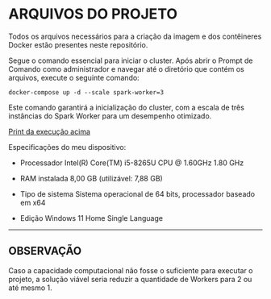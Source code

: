 # ARQUIVOS DO PROJETO

Todos os arquivos necessários para a criação da imagem e dos contêineres Docker estão presentes neste repositório.

Segue o comando essencial para iniciar o cluster. Após abrir o Prompt de Comando como administrador e navegar até o diretório que contém os arquivos, execute o seguinte comando:

    docker-compose up -d --scale spark-worker=3

Este comando garantirá a inicialização do cluster, com a escala de três instâncias do Spark Worker para um desempenho otimizado.

[Print da execução acima](https://private-user-images.githubusercontent.com/138727304/298300963-834a04d4-d98b-4e60-bc9b-0363d1aedbef.png?jwt=eyJhbGciOiJIUzI1NiIsInR5cCI6IkpXVCJ9.eyJpc3MiOiJnaXRodWIuY29tIiwiYXVkIjoicmF3LmdpdGh1YnVzZXJjb250ZW50LmNvbSIsImtleSI6ImtleTUiLCJleHAiOjE3MDU3NzU5OTAsIm5iZiI6MTcwNTc3NTY5MCwicGF0aCI6Ii8xMzg3MjczMDQvMjk4MzAwOTYzLTgzNGEwNGQ0LWQ5OGItNGU2MC1iYzliLTAzNjNkMWFlZGJlZi5wbmc_WC1BbXotQWxnb3JpdGhtPUFXUzQtSE1BQy1TSEEyNTYmWC1BbXotQ3JlZGVudGlhbD1BS0lBVkNPRFlMU0E1M1BRSzRaQSUyRjIwMjQwMTIwJTJGdXMtZWFzdC0xJTJGczMlMkZhd3M0X3JlcXVlc3QmWC1BbXotRGF0ZT0yMDI0MDEyMFQxODM0NTBaJlgtQW16LUV4cGlyZXM9MzAwJlgtQW16LVNpZ25hdHVyZT1mMDJjNmM4YzZhYThlMjVkYjU0MWYzMjRjNzdmNWViM2JmYmE4MGNkNDQ2ZWM1MWQyZDhiOWVmMjY5OTVlZDcyJlgtQW16LVNpZ25lZEhlYWRlcnM9aG9zdCZhY3Rvcl9pZD0wJmtleV9pZD0wJnJlcG9faWQ9MCJ9.PabwMQ6XNMksKZCUKCVrZts-scRlwFaAcosV5ag0zkY)

Especificações do meu dispositivo:

  - Processador	Intel(R) Core(TM) i5-8265U CPU @ 1.60GHz   1.80 GHz
  
  - RAM instalada	8,00 GB (utilizável: 7,88 GB)
  
  - Tipo de sistema	Sistema operacional de 64 bits, processador baseado em x64

  - Edição	Windows 11 Home Single Language

___
## OBSERVAÇÃO
Caso a capacidade computacional não fosse o suficiente para executar o projeto, a solução viável seria reduzir a quantidade de Workers para 2 ou até mesmo 1.
